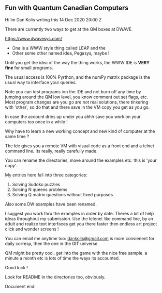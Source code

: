 
## Fun with Quantum Canadian Computers

Hi Im Dan Kolis writing this 14 Dec 2020 20:00 Z

There are currently two ways to get at the QM boxes at DWAVE.

https://www.dwavesys.com/

* One is a WWW style thing called LEAP and the 
* Other some other named idea, Pegasys, maybe !

Until you get the idea of the way the thing works, the WWW IDE is **VERY fine** for small programs. 

The usual access is 100% Pyrthon, and the numPy matrix package is the usual way to interface your queries.

Note you can test programs ion the IDE and not burn off any time by jumping around the QM low level, you
know comment out set flags, etc. Most program changes are you go are not real solutions, there tinkering with 'other', so do that and there save in the VM copy you get as you go.

In case the account dries up under you ahhh save you work on your computers too once in a while !

Why have to learn a new working concept and new kind of computer at the same time ?

The Ide gives you a remote VM with visual code as a front end and a telnet command line. Its really,
really carefully made.

You can rename the directories, move around the examples etc. this is 'your copy'.

My entries here fall into three categories:

1) Solving Sudoko puzzles
2) Solcing N queens problems
3) Solving Q matrix questions without fixed purposes.

Also some DW examples have been renamed.

I suggest you work thru the examples in order by date. Theres a bit of help ideas throughout my submission. Use the telenet like command line, by an adult and realize text interfaces get you there faster then endless art project click and wonder screens !

You can email me anytime too: dankolis@gmail.com is more convienent for daily corresp, then the one in the GIT universe.

QM might be pretty cool, get into the game with the nice free sample. a minute a month etc is lots of time the ways its accounted.

Good luck !

Look for README in the directories too, obviously.

Document end


